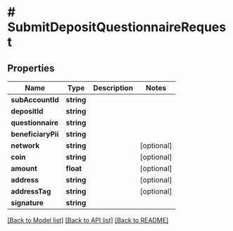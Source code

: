 # # SubmitDepositQuestionnaireRequest

## Properties

Name | Type | Description | Notes
------------ | ------------- | ------------- | -------------
**subAccountId** | **string** |  |
**depositId** | **string** |  |
**questionnaire** | **string** |  |
**beneficiaryPii** | **string** |  |
**network** | **string** |  | [optional]
**coin** | **string** |  | [optional]
**amount** | **float** |  | [optional]
**address** | **string** |  | [optional]
**addressTag** | **string** |  | [optional]
**signature** | **string** |  |

[[Back to Model list]](../../README.md#models) [[Back to API list]](../../README.md#endpoints) [[Back to README]](../../README.md)
